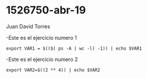 # 1526750-abr-19

Juan David Torres


-Este es el ejercicio numero 1

``
export VAR1 = $(($( ps -A | wc -l) -1)) | echo $VAR1
``

-Este es el ejercicio numero 2

``
export VAR2=$((2 ** 4)) | echo $VAR2
``
